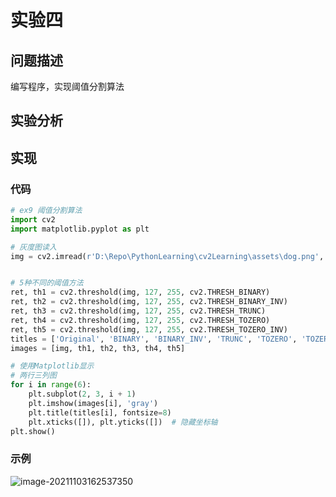 # 实验四

## 问题描述

编写程序，实现阈值分割算法

## 实验分析

## 实现

### 代码

```python
# ex9 阈值分割算法
import cv2
import matplotlib.pyplot as plt

# 灰度图读入
img = cv2.imread(r'D:\Repo\PythonLearning\cv2Learning\assets\dog.png', 0)


# 5种不同的阈值方法
ret, th1 = cv2.threshold(img, 127, 255, cv2.THRESH_BINARY)
ret, th2 = cv2.threshold(img, 127, 255, cv2.THRESH_BINARY_INV)
ret, th3 = cv2.threshold(img, 127, 255, cv2.THRESH_TRUNC)
ret, th4 = cv2.threshold(img, 127, 255, cv2.THRESH_TOZERO)
ret, th5 = cv2.threshold(img, 127, 255, cv2.THRESH_TOZERO_INV)
titles = ['Original', 'BINARY', 'BINARY_INV', 'TRUNC', 'TOZERO', 'TOZERO_INV']
images = [img, th1, th2, th3, th4, th5]

# 使用Matplotlib显示
# 两行三列图
for i in range(6):
    plt.subplot(2, 3, i + 1)
    plt.imshow(images[i], 'gray')
    plt.title(titles[i], fontsize=8)
    plt.xticks([]), plt.yticks([])  # 隐藏坐标轴
plt.show()
```

### 示例

![image-20211103162537350](https://markdown-1303167219.cos.ap-shanghai.myqcloud.com/image-20211103162537350.png)

